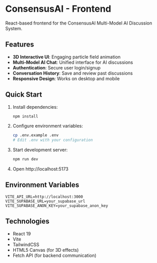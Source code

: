 # ConsensusAI - Frontend

React-based frontend for the ConsensusAI Multi-Model AI Discussion System.

## Features

- **3D Interactive UI**: Engaging particle field animation
- **Multi-Model AI Chat**: Unified interface for AI discussions
- **Authentication**: Secure user login/signup
- **Conversation History**: Save and review past discussions
- **Responsive Design**: Works on desktop and mobile

## Quick Start

1. Install dependencies:
   ```bash
   npm install
   ```

2. Configure environment variables:
   ```bash
   cp .env.example .env
   # Edit .env with your configuration
   ```

3. Start development server:
   ```bash
   npm run dev
   ```

4. Open http://localhost:5173

## Environment Variables

```
VITE_API_URL=http://localhost:3000
VITE_SUPABASE_URL=your_supabase_url
VITE_SUPABASE_ANON_KEY=your_supabase_anon_key
```

## Technologies

- React 19
- Vite
- TailwindCSS
- HTML5 Canvas (for 3D effects)
- Fetch API (for backend communication)